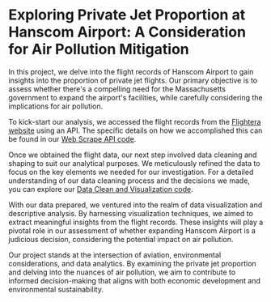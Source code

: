 # Exploring Private Jet Proportion at Hanscom Airport: A Consideration for Air Pollution Mitigation
In this project, we delve into the flight records of Hanscom Airport to gain insights into the proportion of private jet flights. Our primary objective is to assess whether there's a compelling need for the Massachusetts government to expand the airport's facilities, while carefully considering the implications for air pollution.

To kick-start our analysis, we accessed the flight records from the [Flightera website](https://www.flightera.net/en) using an API. The specific details on how we accomplished this can be found in our [Web Scrape API code](https://github.com/JiaqinWu/Hanscom_Project/blob/main/Web%20Scrape%20API.ipynb).

Once we obtained the flight data, our next step involved data cleaning and shaping to suit our analytical purposes. We meticulously refined the data to focus on the key elements we needed for our investigation. For a detailed understanding of our data cleaning process and the decisions we made, you can explore our [Data Clean and Visualization code](https://github.com/JiaqinWu/Hanscom_Project/blob/main/Data%20Clean%20and%20Visualization.ipynb).

With our data prepared, we ventured into the realm of data visualization and descriptive analysis. By harnessing visualization techniques, we aimed to extract meaningful insights from the flight records. These insights will play a pivotal role in our assessment of whether expanding Hanscom Airport is a judicious decision, considering the potential impact on air pollution.

Our project stands at the intersection of aviation, environmental considerations, and data analytics. By examining the private jet proportion and delving into the nuances of air pollution, we aim to contribute to informed decision-making that aligns with both economic development and environmental sustainability.